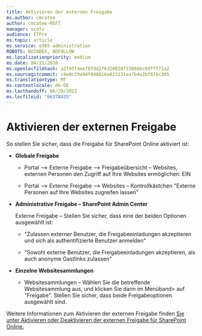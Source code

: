 ```yaml
---
title: Aktivieren der externen Freigabe
ms.author: cmcatee
author: cmcatee-MSFT
manager: scotv
audience: ITPro
ms.topic: article
ms.service: o365-administration
ROBOTS: NOINDEX, NOFOLLOW
ms.localizationpriority: medium
ms.date: 04/21/2020
ms.openlocfilehash: a2f9ff4eef0fdd2f6320828f33866bc0dfff71a2
ms.sourcegitcommit: c4e8c29a94f840816a023131ea7b4a2bf876c305
ms.translationtype: MT
ms.contentlocale: de-DE
ms.lasthandoff: 06/29/2022
ms.locfileid: "66378435"
---
```

# <a name="enable-external-sharing"></a>Aktivieren der externen Freigabe

 So stellen Sie sicher, dass die Freigabe für SharePoint Online aktiviert ist:
  
- **Globale Freigabe**
    
  - Portal –\> Externe Freigabe –\> Freigabeübersicht – Websites, externen Personen den Zugriff auf Ihre Websites ermöglichen: EIN
    
  - Portal –\> Externe Freigabe –\> Websites – Kontrollkästchen "Externe Personen auf Ihre Websites zugreifen lassen"
    
- **Administrative Freigabe – SharePoint Admin Center**
    
    Externe Freigabe – Stellen Sie sicher, dass eine der beiden Optionen ausgewählt ist:
    
  - "Zulassen externer Benutzer, die Freigabeeinladungen akzeptieren und sich als authentifizierte Benutzer anmelden"
    
  - "Sowohl externe Benutzer, die Freigabeeinladungen akzeptieren, als auch anonyme Gastlinks zulassen"
    
- **Einzelne Websitesammlungen**
    
  - Websitesammlungen – Wählen Sie die betreffende Websitesammlung aus, und klicken Sie dann im Menüband\> auf "Freigabe". Stellen Sie sicher, dass beide Freigabeoptionen ausgewählt sind.
    
Weitere Informationen zum Aktivieren der externen Freigabe finden [Sie unter Aktivieren oder Deaktivieren der externen Freigabe für SharePoint Online.](https://go.microsoft.com/fwlink/?linkid=2047681&amp;clcid=0x409)
  

